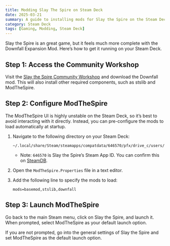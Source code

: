```yaml
---
title: Modding Slay The Spire on Steam Deck
date: 2025-03-21
summary: A guide to installing mods for Slay the Spire on the Steam Deck, with a focus on the Downfall Expansion Mod.
category: Steam Deck
tags: [Gaming, Modding, Steam Deck]
---
```


Slay the Spire is an great game, but it feels much more complete with the Downfall Expansion Mod. Here’s how to get it running on your Steam Deck.

## Step 1: Access the Community Workshop
Visit the [Slay the Spire Community Workshop](https://steamcommunity.com/sharedfiles/filedetails/?id=1610056683) and download the Downfall mod. This will also install other required components, such as stslib and ModTheSpire.

## Step 2: Configure ModTheSpire
The ModTheSpire UI is highly unstable on the Steam Deck, so it’s best to avoid interacting with it directly. Instead, you can pre-configure the mods to load automatically at startup.

1. Navigate to the following directory on your Steam Deck:
   ```
   ~/.local/share/Steam/steamapps/compatdata/646570/pfx/drive_c/users/steamuser/AppData/Local/ModTheSpire
   ```
   - Note: `646570` is Slay the Spire’s Steam App ID. You can confirm this on [SteamDB](https://steamdb.info/app/646570/).

2. Open the `ModTheSpire.Properties` file in a text editor.

3. Add the following line to specify the mods to load:
   ```
   mods=basemod,stslib,downfall
   ```

## Step 3: Launch ModTheSpire
Go back to the main Steam menu, click on Slay the Spire, and launch it. When prompted, select ModTheSpire as your default launch option.

If you are not prompted, go into the general settings of Slay the Spire and set ModTheSpire as the default launch option.

